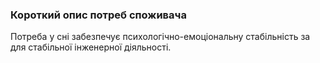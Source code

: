 ### Короткий опис потреб споживача
Потреба у сні забезпечує психологічно-емоціональну стабільність за для стабільної інженерної діяльності.
